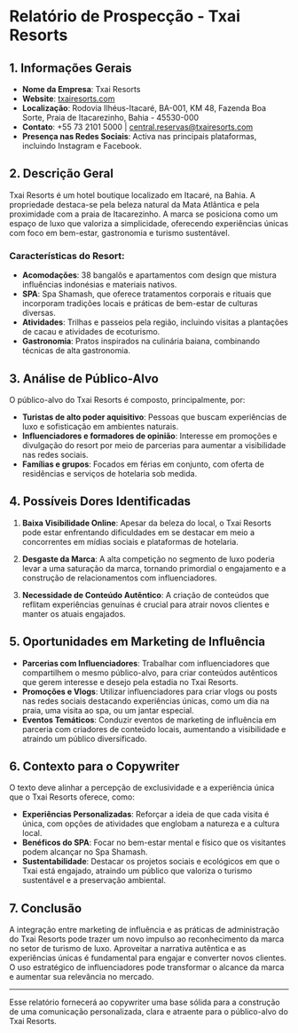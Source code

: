 # Relatório de Prospecção - Txai Resorts

## 1. Informações Gerais
- **Nome da Empresa**: Txai Resorts
- **Website**: [txairesorts.com](https://www.txairesorts.com/)
- **Localização**: Rodovia Ilhéus-Itacaré, BA-001, KM 48, Fazenda Boa Sorte, Praia de Itacarezinho, Bahia - 45530-000
- **Contato**: +55 73 2101 5000 | central.reservas@txairesorts.com
- **Presença nas Redes Sociais**: Activa nas principais plataformas, incluindo Instagram e Facebook.

## 2. Descrição Geral
Txai Resorts é um hotel boutique localizado em Itacaré, na Bahia. A propriedade destaca-se pela beleza natural da Mata Atlântica e pela proximidade com a praia de Itacarezinho. A marca se posiciona como um espaço de luxo que valoriza a simplicidade, oferecendo experiências únicas com foco em bem-estar, gastronomia e turismo sustentável.

### Características do Resort:
- **Acomodações**: 38 bangalôs e apartamentos com design que mistura influências indonésias e materiais nativos.
- **SPA**: Spa Shamash, que oferece tratamentos corporais e rituais que incorporam tradições locais e práticas de bem-estar de culturas diversas.
- **Atividades**: Trilhas e passeios pela região, incluindo visitas a plantações de cacau e atividades de ecoturismo.
- **Gastronomia**: Pratos inspirados na culinária baiana, combinando técnicas de alta gastronomia.

## 3. Análise de Público-Alvo
O público-alvo do Txai Resorts é composto, principalmente, por:
- **Turistas de alto poder aquisitivo**: Pessoas que buscam experiências de luxo e sofisticação em ambientes naturais.
- **Influenciadores e formadores de opinião**: Interesse em promoções e divulgação do resort por meio de parcerias para aumentar a visibilidade nas redes sociais.
- **Famílias e grupos**: Focados em férias em conjunto, com oferta de residências e serviços de hotelaria sob medida.

## 4. Possíveis Dores Identificadas
1. **Baixa Visibilidade Online**: Apesar da beleza do local, o Txai Resorts pode estar enfrentando dificuldades em se destacar em meio a concorrentes em mídias sociais e plataformas de hotelaria.
   
2. **Desgaste da Marca**: A alta competição no segmento de luxo poderia levar a uma saturação da marca, tornando primordial o engajamento e a construção de relacionamentos com influenciadores.

3. **Necessidade de Conteúdo Autêntico**: A criação de conteúdos que reflitam experiências genuínas é crucial para atrair novos clientes e manter os atuais engajados.

## 5. Oportunidades em Marketing de Influência
- **Parcerias com Influenciadores**: Trabalhar com influenciadores que compartilhem o mesmo público-alvo, para criar conteúdos autênticos que gerem interesse e desejo pela estadia no Txai Resorts.
- **Promoções e Vlogs**: Utilizar influenciadores para criar vlogs ou posts nas redes sociais destacando experiências únicas, como um dia na praia, uma visita ao spa, ou um jantar especial.
- **Eventos Temáticos**: Conduzir eventos de marketing de influência em parceria com criadores de conteúdo locais, aumentando a visibilidade e atraindo um público diversificado.

## 6. Contexto para o Copywriter
O texto deve alinhar a percepção de exclusividade e a experiência única que o Txai Resorts oferece, como:
- **Experiências Personalizadas**: Reforçar a ideia de que cada visita é única, com opções de atividades que englobam a natureza e a cultura local.
- **Benéficos do SPA**: Focar no bem-estar mental e físico que os visitantes podem alcançar no Spa Shamash.
- **Sustentabilidade**: Destacar os projetos sociais e ecológicos em que o Txai está engajado, atraindo um público que valoriza o turismo sustentável e a preservação ambiental.

## 7. Conclusão
A integração entre marketing de influência e as práticas de administração do Txai Resorts pode trazer um novo impulso ao reconhecimento da marca no setor de turismo de luxo. Aproveitar a narrativa autêntica e as experiências únicas é fundamental para engajar e converter novos clientes. O uso estratégico de influenciadores pode transformar o alcance da marca e aumentar sua relevância no mercado.

---

Esse relatório fornecerá ao copywriter uma base sólida para a construção de uma comunicação personalizada, clara e atraente para o público-alvo do Txai Resorts.